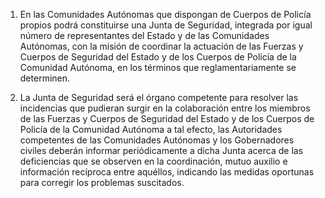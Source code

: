 1. En las Comunidades Autónomas que dispongan de Cuerpos de Policía propios podrá constituirse una Junta de Seguridad, integrada por igual número de representantes del Estado y de las Comunidades Autónomas, con la misión de coordinar la actuación de las Fuerzas y Cuerpos de Seguridad del Estado y de los Cuerpos de Policía de la Comunidad Autónoma, en los términos que reglamentariamente se determinen.

2. La Junta de Seguridad será el órgano competente para resolver las incidencias que pudieran surgir en la colaboración entre los miembros de las Fuerzas y Cuerpos de Seguridad del Estado y de los Cuerpos de Policía de la Comunidad Autónoma a tal efecto, las Autoridades competentes de las Comunidades Autónomas y los Gobernadores civiles deberán informar periódicamente a dicha Junta acerca de las deficiencias que se observen en la coordinación, mutuo auxilio e información recíproca entre aquéllos, indicando las medidas oportunas para corregir los problemas suscitados.
